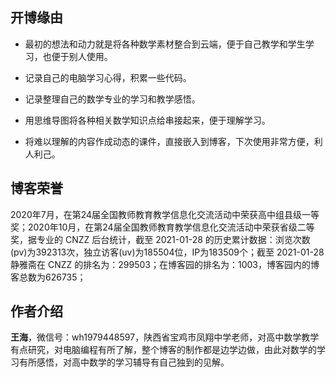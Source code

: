 ##  开博缘由

*  最初的想法和动力就是将各种数学素材整合到云端，便于自己教学和学生学习，也便于别人使用。

*  记录自己的电脑学习心得，积累一些代码。

*  记录整理自己的数学专业的学习和教学感悟。

*  用思维导图将各种相关数学知识点给串接起来，便于理解学习。

*  将难以理解的内容作成动态的课件，直接嵌入到博客，下次使用非常方便，利人利己。

## 博客荣誉

2020年7月，在第24届全国教师教育教学信息化交流活动中荣获高中组县级一等奖；2020年10月，在第24届全国教师教育教学信息化交流活动中荣获省级二等奖，据专业的 CNZZ 后台统计，截至 2021-01-28 的历史累计数据：浏览次数(pv)为392313次，独立访客(uv)为185504位，IP为183509个；截至 2021-01-28 静雅斋在 CNZZ 的排名为：299503；在博客园的排名为：1003，博客园内的博客总数为626735；

## 作者介绍

 **王海**，微信号：wh1979448597，陕西省宝鸡市凤翔中学老师，对高中数学教学有点研究，对电脑编程有所了解，整个博客的制作都是边学边做，由此对数学的学习有所感悟，对高中数学的学习辅导有自己独到的见解。
